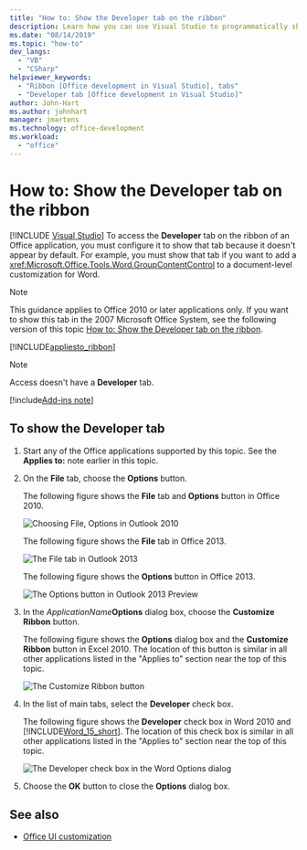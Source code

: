 ```yaml
---
title: "How to: Show the Developer tab on the ribbon"
description: Learn how you can use Visual Studio to programmatically show the Developer tab on the ribbon in a Microsoft Word document.
ms.date: "08/14/2019"
ms.topic: "how-to"
dev_langs:
  - "VB"
  - "CSharp"
helpviewer_keywords:
  - "Ribbon [Office development in Visual Studio], tabs"
  - "Developer tab [Office development in Visual Studio]"
author: John-Hart
ms.author: johnhart
manager: jmartens
ms.technology: office-development
ms.workload:
  - "office"
---
```

# How to: Show the Developer tab on the ribbon

 [!INCLUDE [Visual Studio](~/includes/applies-to-version/vs-windows-only.md)]
  To access the **Developer** tab on the ribbon of an Office application, you must configure it to show that tab because it doesn't appear by default. For example, you must show that tab if you want to add a <xref:Microsoft.Office.Tools.Word.GroupContentControl> to a document-level customization for Word.

> [!NOTE]
> This guidance applies to Office 2010 or later applications only. If you want to show this tab in the 2007 Microsoft Office System, see the following version of this topic [How to: Show the Developer tab on the ribbon](https://web.archive.org/web/20140303033431/msdn.microsoft.com/library/bb608625(v=vs.90).aspx
).

 [!INCLUDE[appliesto_ribbon](../vsto/includes/appliesto-ribbon-md.md)]

> [!NOTE]
> Access doesn't have a **Developer** tab.

[!include[Add-ins note](includes/addinsnote.md)]

## To show the Developer tab

1. Start any of the Office applications supported by this topic. See the **Applies to:** note earlier in this topic.

2. On the **File** tab, choose the **Options** button.

     The following figure shows the **File** tab and **Options** button in Office 2010.

     ![Choosing File, Options in Outlook 2010](../vsto/media/vsto-office-file-tab.png "Choosing File, Options in Outlook 2010")

     The following figure shows the **File** tab in Office 2013.

     ![The File tab in Outlook 2013](../vsto/media/vsto-office2013-filetab.png "The File tab in Outlook 2013")

     The following figure shows the **Options** button in Office 2013.

     ![The Options button in Outlook 2013 Preview](../vsto/media/vsto-office2013-optionsbutton.png "The Options button in Outlook 2013 Preview")

3. In the _ApplicationName_**Options** dialog box, choose the **Customize Ribbon** button.

     The following figure shows the **Options** dialog box and the **Customize Ribbon** button in Excel 2010. The location of this button is similar in all other applications listed in the "Applies to" section near the top of this topic.

     ![The Customize Ribbon button](../vsto/media/vsto-office2010-customizeribbonbutton.png "The Customize Ribbon button")

4. In the list of main tabs, select the **Developer** check box.

     The following figure shows the **Developer** check box in Word 2010 and [!INCLUDE[Word_15_short](../vsto/includes/word-15-short-md.md)]. The location of this check box is similar in all other applications listed in the "Applies to" section near the top of this topic.

     ![The Developer check box in the Word Options dialog](../vsto/media/vsto-office2010-developercheckbox.png "The Developer check box in the Word Options dialog")

5. Choose the **OK** button to close the **Options** dialog box.

## See also
- [Office UI customization](../vsto/office-ui-customization.md)
